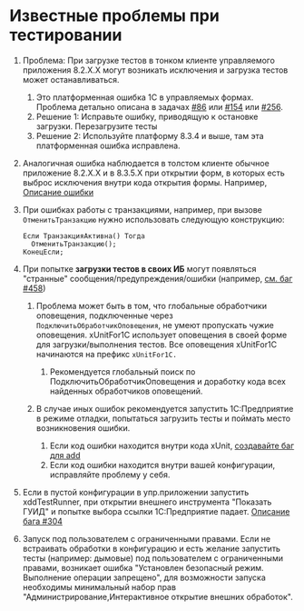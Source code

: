 # Известные проблемы при тестировании

1. Проблема: При загрузке тестов в тонком клиенте управляемого приложения 8.2.Х.Х могут возникать исключения и загрузка тестов может останавливаться.
   1. Это платформенная ошибка 1С в управляемых формах. Проблема детально описана в задачах [#86](https://github.com/xDrivenDevelopment/xUnitFor1C/issues/86) или [#154](https://github.com/xDrivenDevelopment/xUnitFor1C/issues/154) или [#256](https://github.com/xDrivenDevelopment/xUnitFor1C/issues/256).
   1. Решение 1: Исправьте ошибку, приводящую к остановке загрузки. Перезагрузите тесты
   1. Решение 2: Используйте платформу 8.3.4 и выше, там эта платформенная ошибка исправлена.

1. Аналогичная ошибка наблюдается в толстом клиенте обычное приложение 8.2.Х.Х и в 8.3.5.Х при открытии форм, в которых есть выброс исключения внутри кода открытия формы. Например, [Описание ошибки](http://xdd.silverbulleters.org/t/kak-pojmat-padenie-v-pri-otkrytii-formy/111/6)

1. При ошибках работы с транзакциями, например, при вызове `ОтменитьТранзакцию` нужно использовать следующую конструкцию:

    ```bsl
    Если ТранзакцияАктивна() Тогда
      ОтменитьТранзакцию();
    КонецЕсли;
    ```

1. При попытке **загрузки тестов в своих ИБ** могут появляться "странные" сообщения/предупреждения/ошибки (например, [см. баг #458](https://github.com/xDrivenDevelopment/xUnitFor1C/issues/458))
    1. Проблема может быть в том, что глобальные обработчики оповещения, подключенные через `ПодключитьОбработчикОповещения`, не умеют пропускать чужие оповещения. xUnitFor1C использует оповещения в своей форме для загрузки/выполнения тестов. Все оповещения xUnitFor1C начинаются на префикс `xUnitFor1C.`

        1. Рекомендуется глобальный поиск по ПодключитьОбработчикОповещения и доработку кода всех найденных обработчиков оповещений.

    1. В случае иных ошибок рекомендуется запустить 1С:Предприятие в режиме отладки, попытаться загрузить тесты и поймать место возникновения ошибки.
        1. Если код ошибки находится внутри кода xUnit, [создавайте баг для add](https://github.com/silverbulleters/add/issues/new)
        1. Если код ошибки находится внутри вашей конфигурации, исправляйте проблему у себя.

1. Если в пустой конфигурации в упр.приложении запустить xddTestRunner, при открытии внешнего инструмента "Показать ГУИД" и попытке выбора ссылки 1С:Предприятие падает. [Описание бага #304](https://github.com/xDrivenDevelopment/xUnitFor1C/issues/304)

1. Запуск под пользователем с ограниченными правами. Если не встраивать обработки в конфигурацию и есть желание запустить тесты (например: дымовые) под пользователем с ограниченными правами, возникает ошибка "Установлен безопасный режим. Выполнение операции запрещено", для возможности запуска необходимы минимальный набор прав "Администрирование,Интерактивное открытие внешних обработок".

